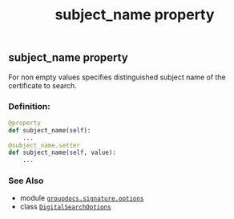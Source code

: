﻿---
title: subject_name property
second_title: GroupDocs.Signature for Python via .NET API References
description: 
type: docs
url: /python-net/groupdocs.signature.options/digitalsearchoptions/subject_name/
is_root: false
weight: 120
---

## subject_name property


For non empty values specifies distinguished subject name of the certificate to search.
### Definition:
```python
@property
def subject_name(self):
    ...
@subject_name.setter
def subject_name(self, value):
    ...
```

### See Also
* module [`groupdocs.signature.options`](../../)
* class [`DigitalSearchOptions`](/signature/python-net/groupdocs.signature.options/digitalsearchoptions)
